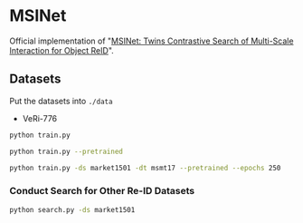 # MSINet
Official implementation of "[MSINet: Twins Contrastive Search of Multi-Scale Interaction for Object ReID](https://arxiv.org/abs/2303.07065)". 

## Datasets

Put the datasets into `./data`

* VeRi-776

```bash
python train.py
```

```bash
python train.py --pretrained
```

```bash
python train.py -ds market1501 -dt msmt17 --pretrained --epochs 250
```

### Conduct Search for Other Re-ID Datasets

```bash
python search.py -ds market1501
```

